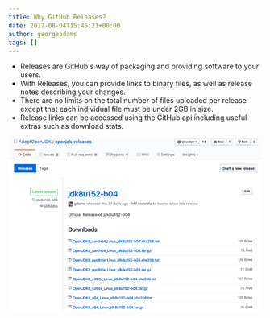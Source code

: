 ```yaml
---
title: Why GitHub Releases?
date: 2017-08-04T15:45:21+00:00
author: georgeadams
tags: []
---
```


* Releases are GitHub's way of packaging and providing software to your users.
* With Releases, you can provide links to binary files, as well as release notes describing your changes.
* There are no limits on the total number of files uploaded per release except that each individual file must be under 2GB in size.
* Release links can be accessed using the GitHub api including useful extras such as download stats.
  
![Screenshot of GitHub Releases with AdoptOpenJDK artifacts](./screenshot_releases.png)
